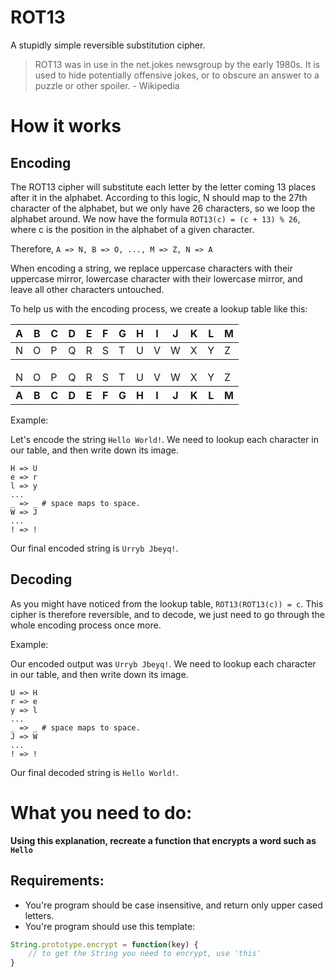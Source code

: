 # ROT13

A stupidly simple reversible substitution cipher.

> ROT13 was in use in the net.jokes newsgroup by the early 1980s. It is used to hide potentially offensive jokes, or to obscure an answer to a puzzle or other spoiler. - Wikipedia

# How it works

## Encoding

The ROT13 cipher will substitute each letter by the letter coming 13 places after it in the alphabet. According to this logic, N should map to the 27th character of the alphabet, but we only have 26 characters, so we loop the alphabet around. We now have the formula `ROT13(c) = (c + 13) % 26`, where c is the position in the alphabet of a given character.

Therefore, `A => N, B => O, ..., M => Z, N => A`

When encoding a string, we replace uppercase characters with their uppercase mirror, lowercase character with their lowercase mirror, and leave all other characters untouched.

To help us with the encoding process, we create a lookup table like this:

<table>
	<thead>
		<tr>
			<th>A</th>
			<th>B</th>
			<th>C</th>
			<th>D</th>
			<th>E</th>
			<th>F</th>
			<th>G</th>
			<th>H</th>
			<th>I</th>
			<th>J</th>
			<th>K</th>
			<th>L</th>
			<th>M</th>
		</tr>
	</thead>
	<tbody>
		<tr>
			<td>N</td>
			<td>O</td>
			<td>P</td>
			<td>Q</td>
			<td>R</td>
			<td>S</td>
			<td>T</td>
			<td>U</td>
			<td>V</td>
			<td>W</td>
			<td>X</td>
			<td>Y</td>
			<td>Z</td>
		</tr>
	</tbody>
</table>

<table>
	<thead>
		<tr>
			<td>N</td>
			<td>O</td>
			<td>P</td>
			<td>Q</td>
			<td>R</td>
			<td>S</td>
			<td>T</td>
			<td>U</td>
			<td>V</td>
			<td>W</td>
			<td>X</td>
			<td>Y</td>
			<td>Z</td>
		</tr>
	</thead>
	<tbody>
		<tr>
			<th>A</th>
			<th>B</th>
			<th>C</th>
			<th>D</th>
			<th>E</th>
			<th>F</th>
			<th>G</th>
			<th>H</th>
			<th>I</th>
			<th>J</th>
			<th>K</th>
			<th>L</th>
			<th>M</th>
		</tr>
	</tbody>
</table>
Example:

Let's encode the string `Hello World!`. We need to lookup each character in our table, and then write down its image.

```
H => U
e => r
l => y
...
_ => _ # space maps to space.
W => J
...
! => !
```

Our final encoded string is `Urryb Jbeyq!`.

## Decoding

As you might have noticed from the lookup table, `ROT13(ROT13(c)) = c`. This cipher is therefore reversible, and to decode, we just need to go through the whole encoding process once more.

Example:

Our encoded output was `Urryb Jbeyq!`. We need to lookup each character in our table, and then write down its image.

```
U => H
r => e
y => l
...
_ => _ # space maps to space.
J => W
...
! => !
```

Our final decoded string is `Hello World!`.


# What you need to do:
**Using this explanation, recreate a function that encrypts a word such as `Hello`**

## Requirements:
- You're program should be case insensitive, and return only upper cased letters.
- You're program should use this template:

```javascript
String.prototype.encrypt = function(key) {
    // to get the String you need to encrypt, use 'this'
}
```
